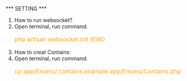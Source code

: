 *** SETTING ***
1. How to run websocket?
2. Open terminal, run command: <p style="color: orange; font-size:16px;">php artisan websocket:init 8080</p>
3. How to creat Contains:
4. Open terminal, run command: <p style="color: orange; font-size:16px;">cp app/Enums/.contains.example app/Enums/Contains.php </p>